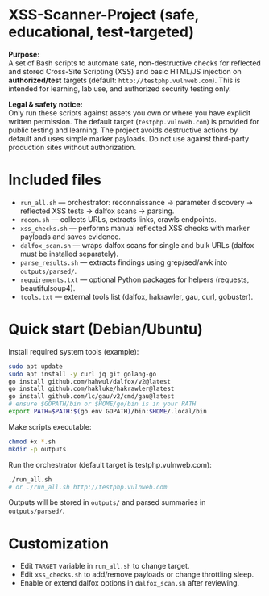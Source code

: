 # XSS-Scanner-Project (safe, educational, test-targeted)

**Purpose:**  
A set of Bash scripts to automate safe, non-destructive checks for reflected and stored Cross-Site Scripting (XSS) and basic HTML/JS injection on **authorized/test** targets (default: `http://testphp.vulnweb.com`). This is intended for learning, lab use, and authorized security testing only.

**Legal & safety notice:**  
Only run these scripts against assets you own or where you have explicit written permission. The default target (`testphp.vulnweb.com`) is provided for public testing and learning. The project avoids destructive actions by default and uses simple marker payloads. Do not use against third-party production sites without authorization.


# Included files
- `run_all.sh` — orchestrator: reconnaissance -> parameter discovery -> reflected XSS tests -> dalfox scans -> parsing.
- `recon.sh` — collects URLs, extracts links, crawls endpoints.
- `xss_checks.sh` — performs manual reflected XSS checks with marker payloads and saves evidence.
- `dalfox_scan.sh` — wraps dalfox scans for single and bulk URLs (dalfox must be installed separately).
- `parse_results.sh` — extracts findings using grep/sed/awk into `outputs/parsed/`.
- `requirements.txt` — optional Python packages for helpers (requests, beautifulsoup4).
- `tools.txt` — external tools list (dalfox, hakrawler, gau, curl, gobuster).

# Quick start (Debian/Ubuntu)
 Install required system tools (example):
```bash
sudo apt update
sudo apt install -y curl jq git golang-go
go install github.com/hahwul/dalfox/v2@latest
go install github.com/hakluke/hakrawler@latest
go install github.com/lc/gau/v2/cmd/gau@latest
# ensure $GOPATH/bin or $HOME/go/bin is in your PATH
export PATH=$PATH:$(go env GOPATH)/bin:$HOME/.local/bin
```
 Make scripts executable:
```bash
chmod +x *.sh
mkdir -p outputs
```
 Run the orchestrator (default target is testphp.vulnweb.com):
```bash
./run_all.sh
# or ./run_all.sh http://testphp.vulnweb.com
```

Outputs will be stored in `outputs/` and parsed summaries in `outputs/parsed/`.

# Customization
- Edit `TARGET` variable in `run_all.sh` to change target.
- Edit `xss_checks.sh` to add/remove payloads or change throttling sleep.
- Enable or extend dalfox options in `dalfox_scan.sh` after reviewing.
